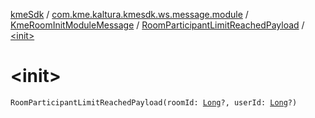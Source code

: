[kmeSdk](../../../index.md) / [com.kme.kaltura.kmesdk.ws.message.module](../../index.md) / [KmeRoomInitModuleMessage](../index.md) / [RoomParticipantLimitReachedPayload](index.md) / [&lt;init&gt;](./-init-.md)

# &lt;init&gt;

`RoomParticipantLimitReachedPayload(roomId: `[`Long`](https://kotlinlang.org/api/latest/jvm/stdlib/kotlin/-long/index.html)`?, userId: `[`Long`](https://kotlinlang.org/api/latest/jvm/stdlib/kotlin/-long/index.html)`?)`